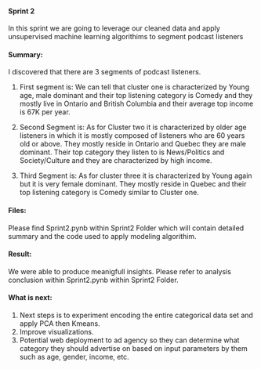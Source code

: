 
#### Sprint 2
In this sprint we are going to leverage our cleaned data and apply unsupervised machine learning algorithims to segment podcast listeners

#### Summary:
I discovered that there are 3 segments of podcast listeners.
1. First segment is: 
We can tell that cluster one is characterized by Young age, male dominant and their top listening category is Comedy and they mostly live in Ontario and British Columbia and their average top income is 67K per year.
    
2. Second Segment is:
As for Cluster two it is characterized by older age listeners in which it is mostly composed of listeners who are 60 years old or above. They mostly reside in Ontario and Quebec they are male dominant. Their top category they listen to is News/Politics and Society/Culture and they are characterized by high income.

3. Third Segment is:
As for cluster three it is characterized by Young again but it is very female dominant. They mostly reside in Quebec and their top listening category is Comedy similar to Cluster one.
    

#### Files:
Please find Sprint2.pynb within Sprint2 Folder which will contain detailed summary and the code used to apply modeling algorithim.

#### Result:
We were able to produce meanigfull insights. Please refer to analysis conclusion within Sprint2.pynb within Sprint2 Folder.

#### What is next:
1. Next steps is to experiment encoding the entire categorical data set and apply PCA then Kmeans.
2. Improve visualizations.
3. Potential web deployment to ad agency so they can determine what category they should advertise on based on input parameters by them such as age, gender, income, etc.
